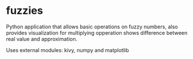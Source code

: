 # fuzzies

Python application that allows basic operations on fuzzy numbers, also provides visualization for multiplying opperation shows difference between real value and approximation.

Uses external modules:
kivy, numpy and matplotlib
